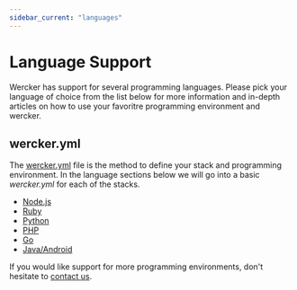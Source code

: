 ```yaml
---
sidebar_current: "languages"
---
```


# Language Support

Wercker has support for several programming languages. Please pick your
language of choice from the list below for more information and in-depth
articles on how to use your favoritre programming environment and
wercker.

## wercker.yml

The [wercker.yml](/articles/werckeryml) file is the method to define your stack and
programming environment. In the language sections below we will go into
a basic *wercker.yml* for each of the stacks.


* [Node.js](/articles/languages/nodejs.html)
* [Ruby](/articles/languages/ruby.html)
* [Python](/articles/languages/python.html)
* [PHP](/articles/languages/php.html)
* [Go](/articles/languages/go.html)
* [Java/Android](/articles/languages/android.html)

If you would like support for more programming environments, don't hesitate to [contact us](mailto:pleasemailus@wercker.com).
